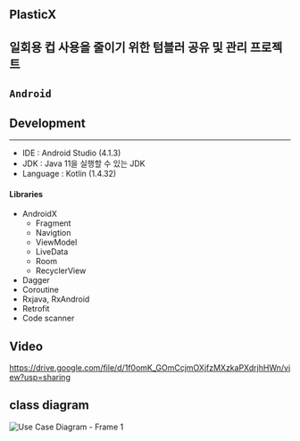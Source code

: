 PlasticX
------------------------
## 일회용 컵 사용을 줄이기 위한 텀블러 공유 및 관리 프로젝트
## `Android`

## Development
-------------------
- IDE : Android Studio (4.1.3)
- JDK : Java 11을 실행할 수 있는 JDK
- Language : Kotlin (1.4.32)

#### Libraries
- AndroidX
  - Fragment
  - Navigtion 
  - ViewModel
  - LiveData
  - Room
  - RecyclerView
- Dagger
- Coroutine
- Rxjava, RxAndroid
- Retrofit
- Code scanner

Video
-------------------
https://drive.google.com/file/d/1f0omK_GOmCcjmOXjfzMXzkaPXdrjhHWn/view?usp=sharing

class diagram
----------------
![Use Case Diagram - Frame 1](https://user-images.githubusercontent.com/54847106/128956526-aaa24b8e-bd75-4e32-9919-600e0f132d9d.jpg)
